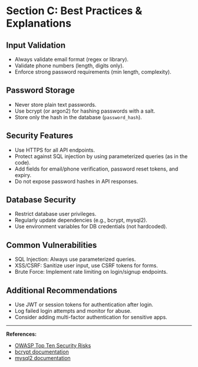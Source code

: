 # Section C: Best Practices & Explanations

## Input Validation
- Always validate email format (regex or library).
- Validate phone numbers (length, digits only).
- Enforce strong password requirements (min length, complexity).

## Password Storage
- Never store plain text passwords.
- Use bcrypt (or argon2) for hashing passwords with a salt.
- Store only the hash in the database (`password_hash`).

## Security Features
- Use HTTPS for all API endpoints.
- Protect against SQL injection by using parameterized queries (as in the code).
- Add fields for email/phone verification, password reset tokens, and expiry.
- Do not expose password hashes in API responses.

## Database Security
- Restrict database user privileges.
- Regularly update dependencies (e.g., bcrypt, mysql2).
- Use environment variables for DB credentials (not hardcoded).

## Common Vulnerabilities
- SQL Injection: Always use parameterized queries.
- XSS/CSRF: Sanitize user input, use CSRF tokens for forms.
- Brute Force: Implement rate limiting on login/signup endpoints.

## Additional Recommendations
- Use JWT or session tokens for authentication after login.
- Log failed login attempts and monitor for abuse.
- Consider adding multi-factor authentication for sensitive apps.

---

**References:**
- [OWASP Top Ten Security Risks](https://owasp.org/www-project-top-ten/)
- [bcrypt documentation](https://www.npmjs.com/package/bcrypt)
- [mysql2 documentation](https://www.npmjs.com/package/mysql2)
